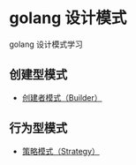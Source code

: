 # golang 设计模式

golang 设计模式学习


## 创建型模式

* [创建者模式（Builder）](https://github.com/MarksGui/go-dedisgn-patterns/tree/master/creational/builder)

## 行为型模式

* [策略模式（Strategy）](https://github.com/MarksGui/go-dedisgn-patterns/tree/master/behavioral/strategy)
